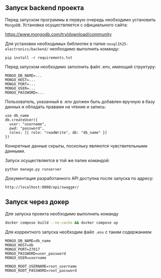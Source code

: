 ## Запуск backend проекта

Перед запуском программы в первую очередь необходимо установить `MongoDB`. Установка осуществляется с официального сайта: 

https://www.mongodb.com/try/download/community

Для установки необходимых библиотек в папке `nosql1h25-electronics/backend/` необходимо выполнить команду:

`pip install -r requirements.txt`

Перед запуском необходимо заполнить файл .env, имеющий структуру:

```
MONGO_DB_NAME=...
MONGO_HOST=...
MONGO_PORT=...
MONGO_USER=...
MONGO_PASSWORD=...
```

Пользователь, указанный в .env должен быть добавлен вручную в базу данных и обладать правами на чтение и запись:

```
use db_name
db.createUser({
  user: "username",
  pwd: "password",
  roles: [{ role: "readWrite", db: "db_name" }]
})
```

Конкретные данные скрыты, поскольку являются чувствительными данными.

Запуск осуществляется в той же папке командой:

`python manage.py runserver`

Документация разработанного API доступна после запуска по адресу:

`http://localhost:8000/api/swagger/`


## Запуск через докер

Для запуска проекта необходимо выполнить команду

```bash
docker compose build --no-cache && docker compose up
```

Для корректного запуска необходим файл `.env` с таким содержанием

```
MONGO_DB_NAME=db_name
MONGO_HOST=db
MONGO_PORT=27017
MONGO_PASSWORD=user_password
MONGO_USER=username

MONGO_ROOT_USERNAME=root_username
MONGO_ROOT_PASSWORD=root_password
```
